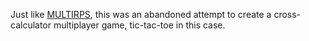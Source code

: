 Just like [MULTIRPS](../MULTIRPS), this was an abandoned attempt to create a cross-calculator multiplayer game, tic-tac-toe in this case.
